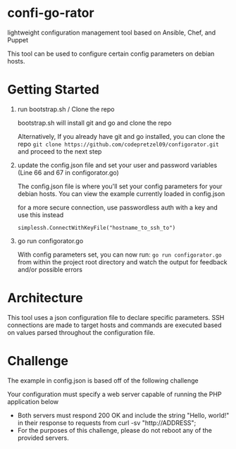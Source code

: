 # confi-go-rator

lightweight configuration management tool based on Ansible, Chef, and Puppet

This tool can be used to configure certain config parameters on debian hosts.


# Getting Started


1. run bootstrap.sh / Clone the repo

    bootstrap.sh will install git and go and clone the repo
    
    Alternatively, If you already have git and go installed, you can clone the repo ``` git clone https://github.com/codepretzel09/configorator.git ``` and proceed to the next step

3. update the config.json file and set your user and password variables (Line 66 and 67 in configorator.go)

    The config.json file is where you'll set your config parameters for your debian hosts. You can view the example currently loaded in config.json

     for a more secure connection, use passwordless auth with a key and use this instead 

     ``` simplessh.ConnectWithKeyFile("hostname_to_ssh_to") ```

4. go run configorator.go

    With config parameters set, you can now run: ``` go run configorator.go ``` from within the project root directory and watch the output for feedback and/or possible errors


# Architecture

This tool uses a json configuration file to declare specific parameters. SSH connections are made to target hosts and commands are executed based on values parsed throughout the configuration file. 

# Challenge

The example in config.json is based off of the following challenge

Your configuration must specify a web server capable of running the PHP application below
- Both servers must respond 200 OK and include the string "Hello, world!" in their response to requests from curl -sv "http://ADDRESS";
- For the purposes of this challenge, please do not reboot any of the provided servers.
